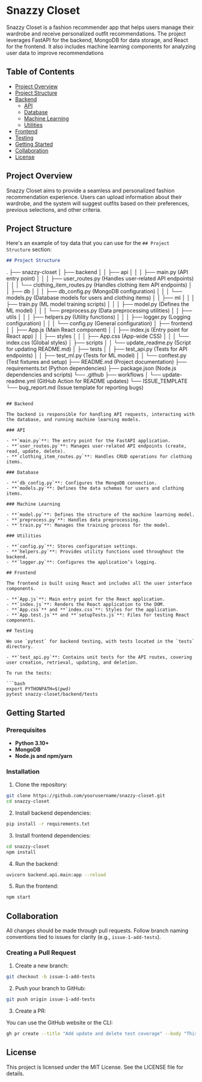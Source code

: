 # Snazzy Closet

Snazzy Closet is a fashion recommender app that helps users manage their wardrobe and receive personalized outfit recommendations. The project leverages FastAPI for the backend, MongoDB for data storage, and React for the frontend. It also includes machine learning components for analyzing user data to improve recommendations

## Table of Contents

- [Project Overview](#project-overview)
- [Project Structure](#project-structure)
- [Backend](#backend)
  - [API](#api)
  - [Database](#database)
  - [Machine Learning](#machine-learning)
  - [Utilities](#utilities)
- [Frontend](#frontend)
- [Testing](#testing)
- [Getting Started](#getting-started)
- [Collaboration](#collaboration)
- [License](#license)

## Project Overview

Snazzy Closet aims to provide a seamless and personalized fashion recommendation experience. Users can upload information about their wardrobe, and the system will suggest outfits based on their preferences, previous selections, and other criteria.
## Project Structure

Here's an example of toy data that you can use for the `## Project Structure` section:

```markdown
## Project Structure

```
.
├── snazzy-closet
│   ├── backend
│   │   ├── api
│   │   │   ├── main.py (API entry point)
│   │   │   ├── user_routes.py (Handles user-related API endpoints)
│   │   │   └── clothing_item_routes.py (Handles clothing item API endpoints)
│   │   ├── db
│   │   │   ├── db_config.py (MongoDB configuration)
│   │   │   └── models.py (Database models for users and clothing items)
│   │   ├── ml
│   │   │   ├── train.py (ML model training scripts)
│   │   │   ├── model.py (Defines the ML model)
│   │   │   └── preprocess.py (Data preprocessing utilities)
│   │   ├── utils
│   │   │   ├── helpers.py (Utility functions)
│   │   │   ├── logger.py (Logging configuration)
│   │   │   └── config.py (General configuration)
│   ├── frontend
│   │   ├── App.js (Main React component)
│   │   ├── index.js (Entry point for React app)
│   │   ├── styles
│   │   │   ├── App.css (App-wide CSS)
│   │   │   └── index.css (Global styles)
│   ├── scripts
│   │   └── update_readme.py (Script for updating README.md)
│   ├── tests
│   │   ├── test_api.py (Tests for API endpoints)
│   │   ├── test_ml.py (Tests for ML model)
│   │   └── conftest.py (Test fixtures and setup)
├── README.md (Project documentation)
├── requirements.txt (Python dependencies)
├── package.json (Node.js dependencies and scripts)
└── .github
    ├── workflows
    │   └── update-readme.yml (GitHub Action for README updates)
    └── ISSUE_TEMPLATE
        └── bug_report.md (Issue template for reporting bugs)
```

## Backend

The backend is responsible for handling API requests, interacting with the database, and running machine learning models.

### API

- **`main.py`**: The entry point for the FastAPI application.
- **`user_routes.py`**: Manages user-related API endpoints (create, read, update, delete).
- **`clothing_item_routes.py`**: Handles CRUD operations for clothing items.

### Database

- **`db_config.py`**: Configures the MongoDB connection.
- **`models.py`**: Defines the data schemas for users and clothing items.

### Machine Learning

- **`model.py`**: Defines the structure of the machine learning model.
- **`preprocess.py`**: Handles data preprocessing.
- **`train.py`**: Manages the training process for the model.

### Utilities

- **`config.py`**: Stores configuration settings.
- **`helpers.py`**: Provides utility functions used throughout the backend.
- **`logger.py`**: Configures the application’s logging.

## Frontend

The frontend is built using React and includes all the user interface components.

- **`App.js`**: Main entry point for the React application.
- **`index.js`**: Renders the React application to the DOM.
- **`App.css`** and **`index.css`**: Styles for the application.
- **`App.test.js`** and **`setupTests.js`**: Files for testing React components.

## Testing

We use `pytest` for backend testing, with tests located in the `tests` directory.

- **`test_api.py`**: Contains unit tests for the API routes, covering user creation, retrieval, updating, and deletion.

To run the tests:

```bash
export PYTHONPATH=$(pwd)
pytest snazzy-closet/backend/tests
```

## Getting Started

### Prerequisites

- **Python 3.10+**
- **MongoDB**
- **Node.js and npm/yarn**

### Installation

1. Clone the repository:

```bash
git clone https://github.com/yourusername/snazzy-closet.git
cd snazzy-closet
```

2. Install backend dependencies:

```bash
pip install -r requirements.txt
```

3. Install frontend dependencies:

```bash
cd snazzy-closet
npm install
```

4. Run the backend:

```bash
uvicorn backend.api.main:app --reload
```

5. Run the frontend:

```bash
npm start
```

## Collaboration

All changes should be made through pull requests. Follow branch naming conventions tied to issues for clarity (e.g., `issue-1-add-tests`).

### Creating a Pull Request

1. Create a new branch:

```bash
git checkout -b issue-1-add-tests
```

2. Push your branch to GitHub:

```bash
git push origin issue-1-add-tests
```

3. Create a PR:

You can use the GitHub website or the CLI:

```bash
gh pr create --title "Add update and delete test coverage" --body "This PR adds tests for updating and deleting users via the API. Closes #1."
```

## License

This project is licensed under the MIT License. See the LICENSE file for details.
